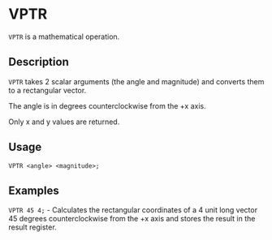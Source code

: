 # VPTR

`VPTR` is a mathematical operation.

## Description

`VPTR` takes 2 scalar arguments (the angle and magnitude) and converts them to a rectangular vector.

The angle is in degrees counterclockwise from the +x axis.

Only x and y values are returned.

## Usage

`VPTR <angle> <magnitude>;`

## Examples

`VPTR 45 4;` - Calculates the rectangular coordinates of a 4 unit long vector 45 degrees counterclockwise from the +x axis and stores the result in the result register.
